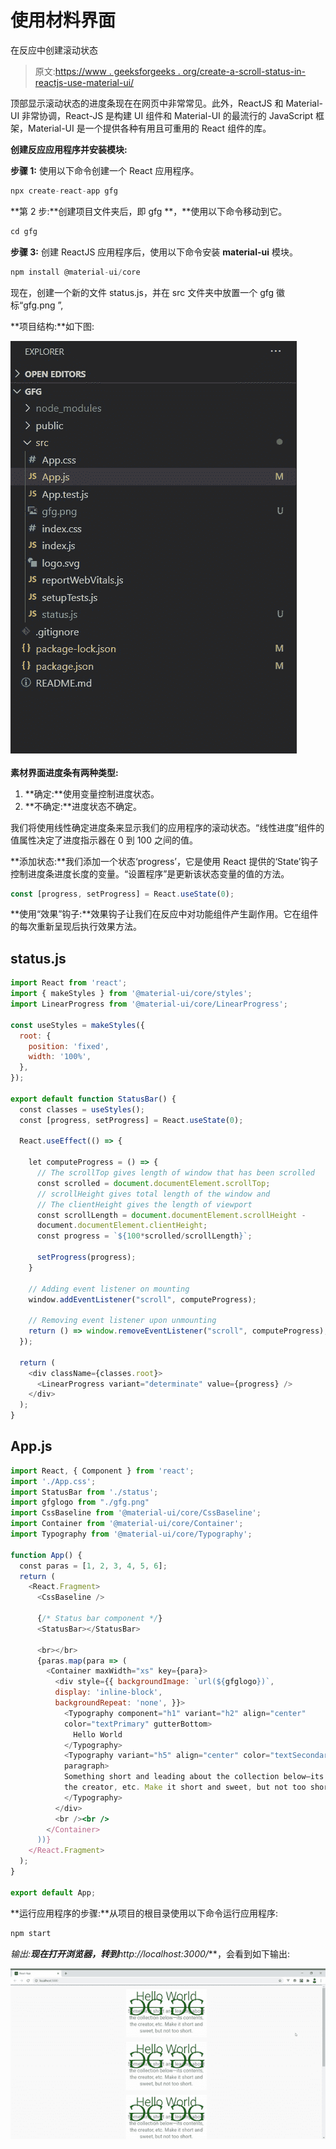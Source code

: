 # 使用材料界面

在反应中创建滚动状态

> 原文:[https://www . geeksforgeeks . org/create-a-scroll-status-in-reactjs-use-material-ui/](https://www.geeksforgeeks.org/create-a-scroll-status-in-reactjs-using-material-ui/)

顶部显示滚动状态的进度条现在在网页中非常常见。此外，ReactJS 和 Material-UI 非常协调，React-JS 是构建 UI 组件和 Material-UI 的最流行的 JavaScript 框架，Material-UI 是一个提供各种有用且可重用的 React 组件的库。

**创建反应应用程序并安装模块:**

**步骤 1:** 使用以下命令创建一个 React 应用程序。

```jsx
npx create-react-app gfg
```

**第 2 步:**创建项目文件夹后，即 gfg **，**使用以下命令移动到它。

```jsx
cd gfg
```

**步骤 3:** 创建 ReactJS 应用程序后，使用以下命令安装 **material-ui** 模块。

```jsx
npm install @material-ui/core
```

现在，创建一个新的文件 status.js，并在 src 文件夹中放置一个 gfg 徽标“gfg.png ”,

**项目结构:**如下图:

![](img/4ddfdda21e5ff79fdd90feb51028cfb8.png)

**素材界面进度条有两种类型:**

1.  **确定:**使用变量控制进度状态。
2.  **不确定:**进度状态不确定。

我们将使用线性确定进度条来显示我们的应用程序的滚动状态。“线性进度”组件的值属性决定了进度指示器在 0 到 100 之间的值。

**添加状态:**我们添加一个状态‘progress’，它是使用 React 提供的‘State’钩子控制进度条进度长度的变量。“设置程序”是更新该状态变量的值的方法。

```jsx
const [progress, setProgress] = React.useState(0);
```

**使用“效果”钩子:**效果钩子让我们在反应中对功能组件产生副作用。它在组件的每次重新呈现后执行效果方法。

## status.js

```jsx
import React from 'react';
import { makeStyles } from '@material-ui/core/styles';
import LinearProgress from '@material-ui/core/LinearProgress';

const useStyles = makeStyles({
  root: {
    position: 'fixed',
    width: '100%',
  },
});

export default function StatusBar() {
  const classes = useStyles();
  const [progress, setProgress] = React.useState(0);

  React.useEffect(() => {

    let computeProgress = () => {
      // The scrollTop gives length of window that has been scrolled
      const scrolled = document.documentElement.scrollTop;
      // scrollHeight gives total length of the window and 
      // The clientHeight gives the length of viewport
      const scrollLength = document.documentElement.scrollHeight - 
      document.documentElement.clientHeight;
      const progress = `${100*scrolled/scrollLength}`;

      setProgress(progress);
    }

    // Adding event listener on mounting
    window.addEventListener("scroll", computeProgress);

    // Removing event listener upon unmounting
    return () => window.removeEventListener("scroll", computeProgress);
  });

  return (
    <div className={classes.root}>
      <LinearProgress variant="determinate" value={progress} />
    </div>
  );
}
```

## App.js

```jsx
import React, { Component } from 'react';
import './App.css';
import StatusBar from './status';
import gfglogo from "./gfg.png"
import CssBaseline from '@material-ui/core/CssBaseline';
import Container from '@material-ui/core/Container';
import Typography from '@material-ui/core/Typography';

function App() {
  const paras = [1, 2, 3, 4, 5, 6];
  return (
    <React.Fragment>
      <CssBaseline />

      {/* Status bar component */}
      <StatusBar></StatusBar>

      <br></br>
      {paras.map(para => (
        <Container maxWidth="xs" key={para}>
          <div style={{ backgroundImage: `url(${gfglogo})`, 
          display: 'inline-block', 
          backgroundRepeat: 'none', }}>
            <Typography component="h1" variant="h2" align="center" 
            color="textPrimary" gutterBottom>
              Hello World
            </Typography>
            <Typography variant="h5" align="center" color="textSecondary" 
            paragraph>
            Something short and leading about the collection below—its contents, 
            the creator, etc. Make it short and sweet, but not too short.
            </Typography>
          </div>
          <br /><br />
        </Container>
      ))}
    </React.Fragment>
  );
}

export default App;
```

**运行应用程序的步骤:**从项目的根目录使用以下命令运行应用程序:

```jsx
npm start
```

**输出:**现在打开浏览器，转到***http://localhost:3000/***，会看到如下输出:

![](img/72205ebb47e518d0b1aa963b5949cd92.png)